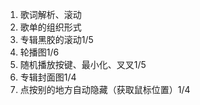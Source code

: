1. 歌词解析、滚动
2. 歌单的组织形式
3. 专辑黑胶的滚动1/5
4. 轮播图1/6
5. 随机播放按键、最小化、叉叉1/5
6. 专辑封面图1/4
7. 点按别的地方自动隐藏（获取鼠标位置）1/4